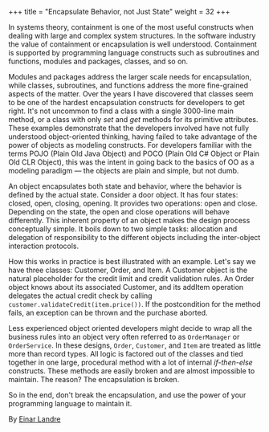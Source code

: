 +++
title = "Encapsulate Behavior, not Just State"
weight = 32
+++

In systems theory, containment is one of the most useful constructs when dealing with large and complex system structures. In the software industry the value of containment or encapsulation is well understood. Containment is supported by programming language constructs such as subroutines and functions, modules and packages, classes, and so on.

Modules and packages address the larger scale needs for encapsulation, while classes, subroutines, and functions address the more fine-grained aspects of the matter. Over the years I have discovered that classes seem to be one of the hardest encapsulation constructs for developers to get right. It's not uncommon to find a class with a single 3000-line main method, or a class with only *set* and *get* methods for its primitive attributes. These examples demonstrate that the developers involved have not fully understood object-oriented thinking, having failed to take advantage of the power of objects as modeling constructs. For developers familiar with the terms POJO (Plain Old Java Object) and POCO (Plain Old C# Object or Plain Old CLR Object), this was the intent in going back to the basics of OO as a modeling paradigm — the objects are plain and simple, but not dumb.

An object encapsulates both state and behavior, where the behavior is defined by the actual state. Consider a door object. It has four states: closed, open, closing, opening. It provides two operations: open and close. Depending on the state, the open and close operations will behave differently. This inherent property of an object makes the design process conceptually simple. It boils down to two simple tasks: allocation and delegation of responsibility to the different objects including the inter-object interaction protocols.

How this works in practice is best illustrated with an example. Let's say we have three classes: Customer, Order, and Item. A Customer object is the natural placeholder for the credit limit and credit validation rules. An Order object knows about its associated Customer, and its addItem operation delegates the actual credit check by calling `customer.validateCredit(item.price())`. If the postcondition for the method fails, an exception can be thrown and the purchase aborted.

Less experienced object oriented developers might decide to wrap all the business rules into an object very often referred to as `OrderManager` or `OrderService`. In these designs, `Order`, `Customer`, and `Item` are treated as little more than record types. All logic is factored out of the classes and tied together in one large, procedural method with a lot of internal *if-then-else* constructs. These methods are easily broken and are almost impossible to maintain. The reason? The encapsulation is broken.

So in the end, don't break the encapsulation, and use the power of your programming language to maintain it.

By [Einar Landre](http://programmer.97things.oreilly.com/wiki/index.php/Einar_Landre)